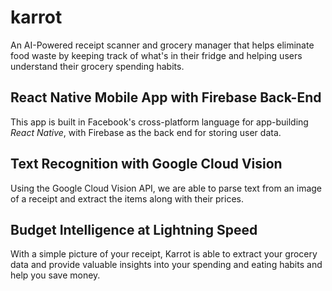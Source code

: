 # karrot
An AI-Powered receipt scanner and grocery manager that helps eliminate food waste by  keeping track of what's in their fridge and helping users understand their grocery spending habits.

## React Native Mobile App with Firebase Back-End
This app is built in Facebook's cross-platform language for app-building _React Native_, with Firebase as the back end for storing user data.
## Text Recognition with Google Cloud Vision
Using the Google Cloud Vision API, we are able to parse text from an image of a receipt and extract the items along with their prices. 
## Budget Intelligence at Lightning Speed
With a simple picture of your receipt, Karrot is able to extract your grocery data and provide valuable insights into your spending and eating habits and help you save money.
